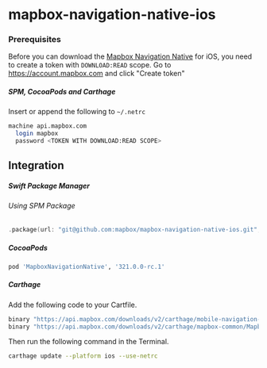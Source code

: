 # mapbox-navigation-native-ios

### Prerequisites

Before you can download the [Mapbox Navigation Native](https://github.com/mapbox/mapbox-navigation-native) for iOS, you need to create a token with `DOWNLOAD:READ` scope.
Go to https://account.mapbox.com and click "Create token"

##### SPM, CocoaPods and Carthage
Insert or append the following to `~/.netrc`

```bash
machine api.mapbox.com
  login mapbox
  password <TOKEN WITH DOWNLOAD:READ SCOPE>
```

## Integration

##### Swift Package Manager

###### Using SPM Package

```swift
.package(url: "git@github.com:mapbox/mapbox-navigation-native-ios.git", from: "321.0.0-rc.1"),
```

##### CocoaPods

```ruby
pod 'MapboxNavigationNative', '321.0.0-rc.1'
```

##### Carthage

Add the following code to your Cartfile.

```bash
binary "https://api.mapbox.com/downloads/v2/carthage/mobile-navigation-native/MapboxNavigationNative.json" == 321.0.0-rc.1
binary "https://api.mapbox.com/downloads/v2/carthage/mapbox-common/MapboxCommon-ios.json" == 24.8.0-rc.1
```

Then run the following command in the Terminal.
```bash
carthage update --platform ios --use-netrc
```
